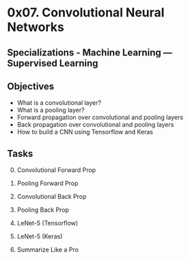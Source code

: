 # 0x07. Convolutional Neural Networks
## Specializations - Machine Learning ― Supervised Learning
## Objectives
* What is a convolutional layer?
* What is a pooling layer?
* Forward propagation over convolutional and pooling layers
* Back propagation over convolutional and pooling layers
* How to build a CNN using Tensorflow and Keras

## Tasks
0. Convolutional Forward Prop

1. Pooling Forward Prop

2. Convolutional Back Prop

3. Pooling Back Prop

4. LeNet-5 (Tensorflow)

5. LeNet-5 (Keras)

6. Summarize Like a Pro
